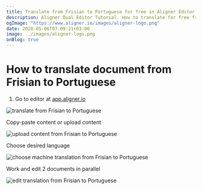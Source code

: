 ```yaml
---
title: Translate from Frisian to Portuguese for free in Aligner Editor
description: Aligner Dual Editor Tutorial. How to translate for free from Frisian to Portuguese. Aligner is multilingual document management platform. 
ogImage: "https://www.aligner.io/images/aligner-logo.png"
date: 2020-05-06T07:09:21+03:00
image: ../images/aligner-logo.png
onBlog: true
---
```


# How to translate document from Frisian to Portuguese

1. Go to editor at [app.aligner.io](https://app.aligner.io "Aligner App web page")

![translate from Frisian to Portuguese](../aligner-blank-editor.png "translate from Frisian to Portuguese")

Copy-paste content or upload content

![upload content from Frisian to Portuguese](../aligner-uploaded-document.png "upload content from Frisian to Portuguese")

Choose desired language

![choose machine translation from Frisian to Portuguese](../aligner-language-dropdown.png "choose machine translation from Frisian to Portuguese")

Work and edit 2 documents in parallel

![edit translation from Frisian to Portuguese](../aligner-double-sitded-editor.png "edit translation from Frisian to Portuguese")

